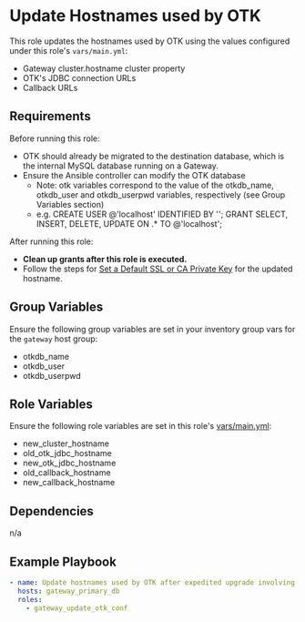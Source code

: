 Update Hostnames used by OTK
============================

This role updates the hostnames used by OTK using the values configured under this role's `vars/main.yml`:
- Gateway cluster.hostname cluster property
- OTK's JDBC connection URLs
- Callback URLs

Requirements
------------

Before running this role:
- OTK should already be migrated to the destination database, which is the internal MySQL database running on a Gateway.
- Ensure the Ansible controller can modify the OTK database
  - Note: otk variables correspond to the value of the otkdb_name, otkdb_user and otkdb_userpwd variables, respectively (see Group Variables section)
  - e.g. CREATE USER <otk user>@'localhost' IDENTIFIED BY '<otk user pass>';
         GRANT SELECT, INSERT, DELETE, UPDATE ON <otk db name>.* TO <otk user>@'localhost';

After running this role:
- **Clean up grants after this role is executed.**
- Follow the steps for [Set a Default SSL or CA Private Key](https://techdocs.broadcom.com/content/broadcom/techdocs/us/en/ca-enterprise-software/layer7-api-management/api-gateway/10-0/security-configuration-in-policy-manager/tasks-menu-security-options/manage-private-keys/set-a-default-ssl-or-ca-private-key.html) for the updated hostname.

Group Variables
---------------

Ensure the following group variables are set in your inventory group vars for the `gateway` host group:
- otkdb_name
- otkdb_user
- otkdb_userpwd

Role Variables
--------------

Ensure the following role variables are set in this role's [vars/main.yml](vars/main.yml):
- new_cluster_hostname
- old_otk_jdbc_hostname
- new_otk_jdbc_hostname
- old_callback_hostname
- new_callback_hostname

Dependencies
------------
n/a

Example Playbook
----------------
```yaml
- name: Update hostnames used by OTK after expedited upgrade involving hostname changes.
  hosts: gateway_primary_db
  roles:
    - gateway_update_otk_conf
```
